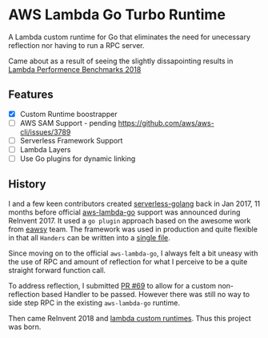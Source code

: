 # AWS Lambda Go Turbo Runtime
A Lambda custom runtime for Go that eliminates the need for unecessary reflection nor having to run a RPC server.

Came about as a result of seeing the slightly dissapointing results in [Lambda Performence Benchmarks 2018](https://read.acloud.guru/comparing-aws-lambda-performance-of-node-js-python-java-c-and-go-29c1163c2581)

## Features

* [X] Custom Runtime boostrapper
* [ ] AWS SAM Support - pending https://github.com/aws/aws-cli/issues/3789
* [ ] Serverless Framework Support
* [ ] Lambda Layers
* [ ] Use Go plugins for dynamic linking

## History

I and a few keen contributors created [serverless-golang](https://github.com/yunspace/serverless-golang/) back in Jan 2017, 11 months before official [aws-lambda-go](https://github.com/aws/aws-lambda-go) support was announced during ReInvent 2017. It used a `go plugin` approach based on the awesome work from [eawsy](https://github.com/eawsy/) team. The framework was used in production and quite flexible in that all `Handers` can be written into a [single file](https://github.com/yunspace/serverless-golang/blob/master/examples/aws-golang-event/handler.go).

Since moving on to the official `aws-lambda-go`, I always felt a bit uneasy with the use of RPC and amount of reflection for what I perceive to be a quite straight forward function call. 

To address reflection, I submitted [PR #69](https://github.com/aws/aws-lambda-go/pull/69) to allow for a custom non-reflection based Handler to be passed. However there was still no way to side step RPC in the existing `aws-lambda-go` runtime.

Then came ReInvent 2018 and [lambda custom runtimes](https://docs.aws.amazon.com/lambda/latest/dg/runtimes-custom.html). Thus this project was born.
